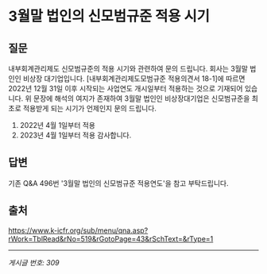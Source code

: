 # 3월말 법인의 신모범규준 적용 시기

## 질문
내부회계관리제도 신모범규준의 적용 시기와 관련하여 문의 드립니다.
회사는 3월말 법인인 비상장 대기업입니다.
[내부회계관리제도모범규준 적용의견서 18-1]에 따르면 2022년 12월 31일 이후 시작되는 사업연도 개시일부터 적용하는 것으로 기재되어 있습니다.
위 문장에 해석의 여지가 존재하여 3월말 법인인 비상장대기업은 신모범규준을 최초로 적용받게 되는 시기가 언제인지 문의 드립니다.
1. 2022년 4월 1일부터 적용
2. 2023년 4월 1일부터 적용
감사합니다.

## 답변
기존 Q&A 496번 '3월말 법인의 신모범규준 적용연도'을 참고 부탁드립니다.

## 출처
https://www.k-icfr.org/sub/menu/qna.asp?rWork=TblRead&rNo=519&rGotoPage=43&rSchText=&rType=1

---
*게시글 번호: 309*
